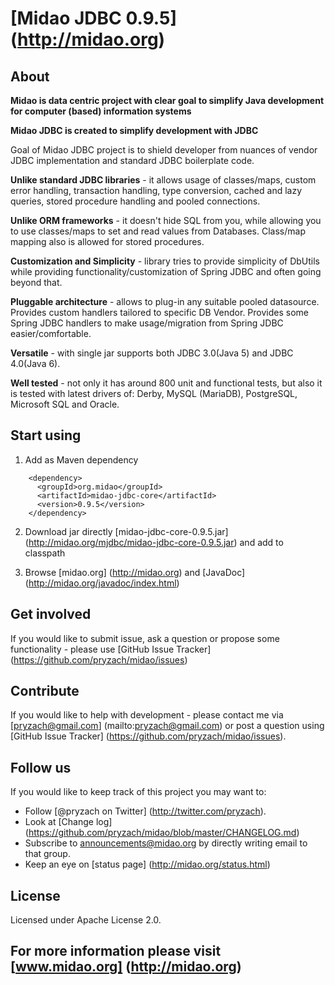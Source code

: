 # [Midao JDBC 0.9.5] (http://midao.org)

## About

**Midao is data centric project with clear goal to simplify Java development for computer (based) information systems**

**Midao JDBC is created to simplify development with JDBC**

Goal of Midao JDBC project is to shield developer from nuances of vendor JDBC implementation and standard JDBC boilerplate code.

**Unlike standard JDBC libraries** - it allows usage of classes/maps, custom error handling, transaction handling, type conversion, cached and lazy queries, stored procedure handling and pooled connections.

**Unlike ORM frameworks** - it doesn't hide SQL from you, while allowing you to use classes/maps to set and read values from Databases. Class/map mapping also is allowed for stored procedures.

**Customization and Simplicity** - library tries to provide simplicity of DbUtils while providing functionality/customization of Spring JDBC and often going beyond that.

**Pluggable architecture** - allows to plug-in any suitable pooled datasource. Provides custom handlers tailored to specific DB Vendor. Provides some Spring JDBC handlers to make usage/migration from Spring JDBC easier/comfortable.

**Versatile** - with single jar supports both JDBC 3.0(Java 5) and JDBC 4.0(Java 6).

**Well tested** - not only it has around 800 unit and functional tests, but also it is tested with latest drivers of: Derby, MySQL (MariaDB), PostgreSQL, Microsoft SQL and Oracle.

## Start using

1. Add as Maven dependency

```
    <dependency>
      <groupId>org.midao</groupId>
      <artifactId>midao-jdbc-core</artifactId>
      <version>0.9.5</version>
    </dependency> 
```

2. Download jar directly [midao-jdbc-core-0.9.5.jar] (http://midao.org/mjdbc/midao-jdbc-core-0.9.5.jar) and add to classpath

3. Browse [midao.org] (http://midao.org) and [JavaDoc] (http://midao.org/javadoc/index.html)

## Get involved

If you would like to submit issue, ask a question or propose some functionality - please use [GitHub Issue Tracker] (https://github.com/pryzach/midao/issues)

## Contribute

If you would like to help with development - please contact me via [pryzach@gmail.com] (mailto:pryzach@gmail.com) or post a question using [GitHub Issue Tracker] (https://github.com/pryzach/midao/issues).

## Follow us

If you would like to keep track of this project you may want to:

 * Follow [@pryzach on Twitter] (http://twitter.com/pryzach).
 * Look at [Change log] (https://github.com/pryzach/midao/blob/master/CHANGELOG.md)
 * Subscribe to announcements@midao.org by directly writing email to that group.
 * Keep an eye on [status page] (http://midao.org/status.html)

## License

Licensed under Apache License 2.0.

## For more information please visit [www.midao.org] (http://midao.org) 